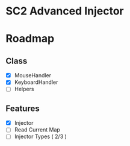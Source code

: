 # SC2 Advanced Injector

# Roadmap

## Class

 * [x] MouseHandler
 * [x] KeyboardHandler
 * [ ] Helpers
 
## Features

 * [x] Injector 
 * [ ] Read Current Map
 * [ ] Injector Types ( 2/3 )

